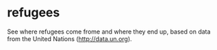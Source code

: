 # refugees
See where refugees come frome and where they end up, based on data from the United Nations (http://data.un.org). 
